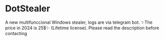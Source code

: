 # DotStealer
A new multifunccional Windows stealer, logs are via telegram bot. ✨The price in 2024 is 25$✨ (Lifetime license). Please read the description before contacting
